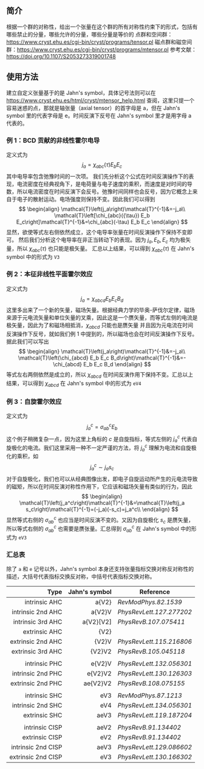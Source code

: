 ## 简介
根据一个群的对称性，给出一个张量在这个群的所有对称性约束下的形式，包括有哪些禁止的分量，哪些允许的分量，哪些分量是等价的
点群和空间群：https://www.cryst.ehu.es/cgi-bin/cryst/programs/tensor.pl
磁点群和磁空间群：https://www.cryst.ehu.es/cgi-bin/cryst/programs/mtensor.pl
参考文献：https://doi.org/10.1107/S2053273319001748
## 使用方法
建立自定义张量基于的是 Jahn's symbol，具体记号法则可以在 https://www.cryst.ehu.es/html/cryst/mtensor_help.html 查阅，这里只提一个容易迷惑的点，那就是轴张量（axial tensor）的首字母是 a，但在 Jahn's symbol 里的代表字母是 e。时间反演下反号在 Jahn's symbol 里才是用字母 a 代表的。
### 例 1：BCD 贡献的非线性霍尔电导
定义式为
$$
j_a=\chi_{abc}(\tau) E_b E_c
$$
其中电导率包含弛豫时间的一次项。
我们先分析这个公式在时间反演操作下的表现，电流密度在经典视角下，是电荷量与电子速度的乘积，而速度是对时间的导数，所以电流密度在时间反演下会反号。弛豫时间同样也会反号，因为它概念上来自于电子的散射运动。电场强度则保持不变。因此我们可以得到
$$
\begin{align}
\mathcal{T}\left(j_a\right)\mathcal{T}^{-1}&=-j_a\\
\mathcal{T}\left[\chi_{abc}({\tau}) E_b E_c\right]\mathcal{T}^{-1}&=\chi_{abc}(-\tau) E_b E_c
\end{align}
$$
显然，欲使等式左右侧依然成立，这个电导率张量在时间反演操作下保持不变即可。
然后我们分析这个电导率在非正当转动下的表现。因为 $j_a, E_b, E_c$ 均为极矢量，所以 $\chi_{abc}(\tau)$ 也只能是极矢量。
汇总以上结果，可以得到 $\chi_{abc}(\tau)$ 在 Jahn's symbol 中的形式为 `V3`
### 例 2：本征非线性平面霍尔效应
定义式为
$$
j_a=\chi_{abcd} E_b E_c B_d
$$
这里多出来了一个新的矢量，磁场矢量。根据经典力学的毕奥-萨伐尔定律，磁场来源于元电流矢量和单位矢量的叉乘，因此这是一个赝矢量，而等式左侧的电流是极矢量，因此为了和磁场相抵消，$\chi_{abcd}$ 只能也是赝矢量
并且因为元电流在时间反演操作下反号，就如我们例 1 中提到的，所以磁场也会在时间反演操作下反号。据此我们可以写出
$$
\begin{align}
\mathcal{T}\left(j_a\right)\mathcal{T}^{-1}&=-j_a\\
\mathcal{T}\left(\chi_{abcd} E_b E_c B_d\right)\mathcal{T}^{-1}&=-\chi_{abcd} E_b E_c B_d
\end{align}
$$
等式左右两侧依然是成立的，所以 $\chi_{abcd}$ 在时间反演作用下保持不变。汇总以上结果，可以得到 $\chi_{abcd}$ 在 Jahn's symbol 中的形式为 `eV4`

### 例 3：自旋霍尔效应
定义式为
$$
j^c_a=\sigma_{ab}^c E_b
$$
这个例子稍微复杂一点，因为这里上角标的 $c$ 是自旋指标，等式左侧的 $j_a^c$ 代表自旋极化的电流。我们这里采用一种不一定严谨的方法，将 $j_a^c$ 理解为电流和自旋极化的乘积，如
$$
j_a^c\sim j_a s_c
$$
对于自旋极化，我们也可以从经典图像出发，即电子自旋运动所产生的元电流导致的磁矩，所以在时间反演对称性作用下，它应该和磁场矢量有类似的行为，因此
$$
\begin{align}
\mathcal{T}\left(j_a^c\right)\mathcal{T}^{-1}&=\mathcal{T}\left(j_a s_c\right)\mathcal{T}^{-1}=(-j_a)(-s_c)=j_a^c\\
\end{align}
$$
显然等式右侧的 $\sigma_{ab}^c$ 也应当是时间反演不变的。又因为自旋极化 $s_c$ 是赝矢量，所以等式右侧的 $\sigma_{ab}^{c}$ 也需要是赝张量。汇总得到 $\sigma_{ab}^{c}$ 在 Jahn's symbol 中的形式为 `eV3`

### 汇总表
除了 `a` 和 `e` 记号以外，Jahn's symbol 本身还支持张量指标交换对称反对称性的描述，大括号代表指标交换反对称，中括号代表指标交换对称。

|               Type | Jahn's symbol | Reference                |
| -----------------: | ------------: | ------------------------ |
|      intrinsic AHC |         a{V2} | *RevModPhys.82.1539*     |
|  intrinsic 2nd AHC |        a{V2}V | *PhysRevLett.127.277202* |
|  intrinsic 3rd AHC |     a{V2}[V2] | *PhysRevB.107.075411*    |
|      extrinsic AHC |          {V2} |                          |
|  extrinsic 2nd AHC |         {V2}V | *PhysRevLett.115.216806* |
|  extrinsic 3rd AHC |        {V2}V2 | *PhysRevB.105.045118*    |
|                    |               |                          |
|      intrinsic PHC |        e{V2}V | *PhysRevLett.132.056301* |
|  intrinsic 2nd PHC |       e{V2}V2 | *PhysRevLett.130.126303* |
|  extrinsic 2nd PHC |      ae{V2}V2 | *PhysRevB.108.075155*    |
|                    |               |                          |
|      intrinsic SHC |           eV3 | *RevModPhys.87.1213*     |
|  intrinsic 2nd SHC |           eV4 | *PhysRevLett.134.056301* |
|      extrinsic SHC |          aeV3 | *PhysRevLett.119.187204* |
|                    |               |                          |
|     intrinsic CISP |          aeV2 | *PhysRevB.91.134402*     |
|     extrinsic CISP |           eV2 | *PhysRevB.91.134402*     |
| intrinsic 2nd CISP |          aeV3 | *PhysRevLett.129.086602* |
| extrinsic 2nd CISP |           eV3 | *PhysRevLett.130.166302* |
